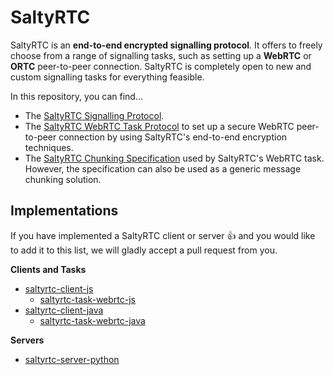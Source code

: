 # SaltyRTC

SaltyRTC is an **end-to-end encrypted signalling protocol**. It offers 
to freely choose from a range of signalling tasks, such as setting up a 
**WebRTC** or **ORTC** peer-to-peer connection. SaltyRTC is completely open to new and custom signalling tasks for everything feasible.

In this repository, you can find...

* The [SaltyRTC Signalling Protocol](Protocol.md).
* The [SaltyRTC WebRTC Task Protocol](Task-WebRTC.md) to set up a 
  secure WebRTC peer-to-peer connection by using SaltyRTC's end-to-end 
  encryption techniques.
* The [SaltyRTC Chunking Specification](Chunking.md) used by SaltyRTC's 
  WebRTC task. However, the specification can also be used as a generic 
  message chunking solution.

## Implementations

If you have implemented a SaltyRTC client or server :+1: and you would like to add it to this list, we will gladly accept a pull request from you.

**Clients and Tasks**

* [saltyrtc-client-js](https://github.com/saltyrtc/saltyrtc-client-js)
    - [saltyrtc-task-webrtc-js](https://github.com/saltyrtc/saltyrtc-task-webrtc-js)
* [saltyrtc-client-java](https://github.com/saltyrtc/saltyrtc-client-java)
    - [saltyrtc-task-webrtc-java](https://github.com/saltyrtc/saltyrtc-task-webrtc-java)

**Servers**

* [saltyrtc-server-python](https://github.com/saltyrtc/saltyrtc-server-python)

